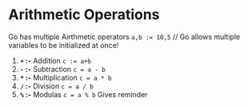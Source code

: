 # Arithmetic Operations

Go has multiple Airthmetic operators
`a,b := 10,5` // Go allows multiple variables to be initialized at once! 

1. **`+` :-** Addition `c := a+b`  
2. **`-` :-** Subtraction `c = a - b`
3. **`*` :-** Multiplication `c = a * b`
4. **`/` :-** Division `c = a / b`
5. **`%` :-** Modulas `c = a % b` Gives reminder